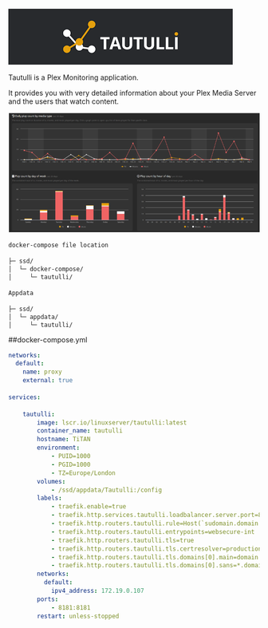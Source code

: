 
![](images/tautulli.png)

Tautulli is a Plex Monitoring application.

It provides you with very detailed information about your Plex Media Server and the users that watch content.

![](<images/tautulli graph.png>)

```
docker-compose file location

├─ ssd/
│  └─ docker-compose/
│     └─ tautulli/

Appdata

├─ ssd/
│  └─ appdata/
│     └─ tautulli/
```  

##docker-compose.yml

``` yaml
networks:
  default:
    name: proxy
    external: true

services:

    tautulli:
        image: lscr.io/linuxserver/tautulli:latest
        container_name: tautulli
        hostname: TiTAN
        environment:
            - PUID=1000
            - PGID=1000
            - TZ=Europe/London
        volumes:
            - /ssd/appdata/Tautulli:/config
        labels:
            - traefik.enable=true
            - traefik.http.services.tautulli.loadbalancer.server.port=8181
            - traefik.http.routers.tautulli.rule=Host(`sudomain.domain.co.uk`)
            - traefik.http.routers.tautulli.entrypoints=websecure-int
            - traefik.http.routers.tautulli.tls=true
            - traefik.http.routers.tautulli.tls.certresolver=production
            - traefik.http.routers.tautulli.tls.domains[0].main=domain.co.uk
            - traefik.http.routers.tautulli.tls.domains[0].sans=*.domain.co.uk
        networks:
          default:
            ipv4_address: 172.19.0.107
        ports:
            - 8181:8181
        restart: unless-stopped
```
